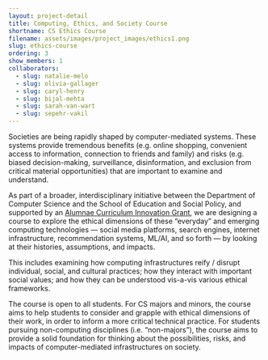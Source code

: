 ```yaml
---
layout: project-detail
title: Computing, Ethics, and Society Course
shortname: CS Ethics Course
filename: assets/images/project_images/ethics1.png
slug: ethics-course
ordering: 3
show_members: 1
collaborators:
  - slug: natalie-melo
  - slug: olivia-gallager
  - slug: caryl-henry
  - slug: bijal-mehta
  - slug: sarah-van-wart
  - slug: sepehr-vakil
---
```



Societies are being rapidly shaped by computer-mediated systems. These systems provide tremendous benefits (e.g. online shopping, convenient access to information, connection to friends and family) and risks (e.g. biased decision-making, surveillance, disinformation, and exclusion from critical material opportunities) that are important to examine and understand.

As part of a broader, interdisciplinary initiative between the Department of Computer Science and the School of Education and Social Policy, and supported by an <a href="https://www.northwestern.edu/provost/faculty-honors/alumnae-curriculum-award/" target="_blank">Alumnae Curriculum Innovation Grant</a>, we are designing a course to explore the ethical dimensions of these “everyday” and emerging computing technologies — social media platforms, search engines, internet infrastructure, recommendation systems, ML/AI, and so forth — by looking at their histories, assumptions, and impacts. 

This includes examining how computing infrastructures reify / disrupt individual, social, and cultural practices; how they interact with important social values; and how they can be understood vis-a-vis various ethical frameworks.

The course is open to all students. For CS majors and minors, the course aims to help students to consider and grapple with ethical dimensions of their work, in order to inform a more critical technical practice. For students pursuing non-computing disciplines (i.e. “non-majors”), the course aims to provide a solid foundation for thinking about the possibilities, risks, and impacts of computer-mediated infrastructures on society. 

